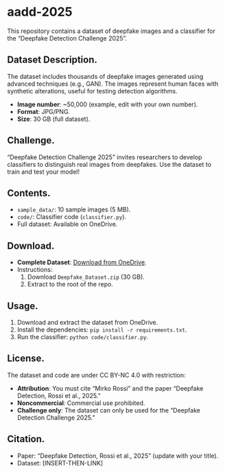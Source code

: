 # aadd-2025

This repository contains a dataset of deepfake images and a classifier for the “Deepfake Detection Challenge 2025”.

## Dataset Description.
The dataset includes thousands of deepfake images generated using advanced techniques (e.g., GAN). The images represent human faces with synthetic alterations, useful for testing detection algorithms.

- **Image number**: ~50,000 (example, edit with your own number).
- **Format**: JPG/PNG.
- **Size**: 30 GB (full dataset).

## Challenge.
“Deepfake Detection Challenge 2025” invites researchers to develop classifiers to distinguish real images from deepfakes. Use the dataset to train and test your model!

## Contents.
- `sample_data/`: 10 sample images (5 MB).
- `code/`: Classifier code (`classifier.py`).
- Full dataset: Available on OneDrive.

## Download.
- **Complete Dataset**: [Download from OneDrive](INSERT-HERE-THE-LINK).
- Instructions:
  1. Download `Deepfake_Dataset.zip` (30 GB).
  2. Extract to the root of the repo.

## Usage.
1. Download and extract the dataset from OneDrive.
2. Install the dependencies: `pip install -r requirements.txt`.
3. Run the classifier: `python code/classifier.py`.

## License.
The dataset and code are under CC BY-NC 4.0 with restriction:
- **Attribution**: You must cite “Mirko Rossi” and the paper “Deepfake Detection, Rossi et al., 2025.”
- **Noncommercial**: Commercial use prohibited.
- **Challenge only**: The dataset can only be used for the “Deepfake Detection Challenge 2025.”

## Citation.
- Paper: “Deepfake Detection, Rossi et al., 2025” (update with your title).
- Dataset: [INSERT-THEN-LINK]